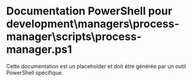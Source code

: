 # Documentation PowerShell pour development\managers\process-manager\scripts\process-manager.ps1

Cette documentation est un placeholder et doit être générée par un outil PowerShell spécifique.
